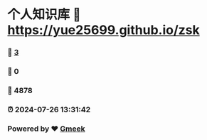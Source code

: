 # 个人知识库 :link: https://yue25699.github.io/zsk 
### :page_facing_up: [3](https://yue25699.github.io/zsk/tag.html) 
### :speech_balloon: 0 
### :hibiscus: 4878 
### :alarm_clock: 2024-07-26 13:31:42 
### Powered by :heart: [Gmeek](https://github.com/Meekdai/Gmeek)
